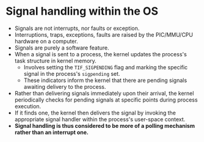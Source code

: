 # Signal handling within the OS

- Signals are  not interrupts, nor faults or exception.
- Interruptions, traps, exceptions, faults are raised by the PIC/MMU/CPU hardware on a computer.
- Signals are purely a software feature.
- When a signal is sent to a process, the kernel updates the process's task structure in kernel memory.
  - Involves setting the `TIF_SIGPENDING` flag and marking the specific signal in the process's `sigpending` set.
  - These indicators inform the kernel that there are pending signals awaiting delivery to the process.
- Rather than delivering signals immediately upon their arrival, the kernel periodically checks for pending signals at specific points during process execution.
- If it finds one, the kernel then delivers the signal by invoking the appropriate signal handler within the process's user-space context.
- **Signal handling is thus considered to be more of a polling mechanism rather than an interrupt one.**
